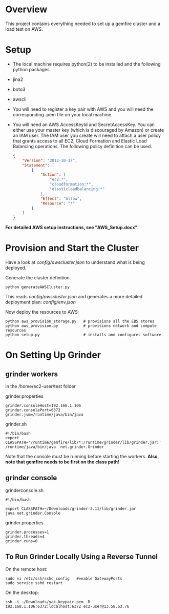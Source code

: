# Overview #
This project contains everything needed to set up a gemfire cluster and
a load test on AWS.

# Setup #
* The local machine requires python(2) to be installed and the following python
packages
 * jina2
 * boto3
 * awscli

* You will need to register a key pair with AWS and you will need the
corresponding .pem file on your local machine.
* You will need an AWS AccessKeyId and SecretAccessKey. You can either use your
master key (which is discouraged by Amazon) or create an IAM user.  The IAM
user you create will need to attach a user policy that grants access to all EC2, Cloud Formation and Elastic Load Balancing operations.  The following
policy definition can be used.

    ```json
    {
        "Version": "2012-10-17",
        "Statement": [
            {
                "Action": [
                    "ec2:*",
                    "cloudformation:*",
                    "elasticloadbalancing:*"
                ],
                "Effect": "Allow",
                "Resource": "*"
            }
        ]
    }
    ```

__For detailed AWS setup instructions, see "AWS_Setup.docx"__

# Provision and Start the Cluster  #
Have a look at _config/awscluster.json_ to understand what is being deployed.

Generate the cluster definition.

```
python generateAWSCluster.py
```

This reads _config/awscluster.json_ and generates a more detailed deployment
plan: _config/env.json_

Now deploy the resources to AWS:

```
python aws_provision_storage.py   # provisions all the EBS stores
python aws_provision.py           # provisions network and compute resources
python setup.py                   # installs and configures software
```

# On Setting Up Grinder #

## grinder workers ##
in the /home/ec2-user/test folder

grinder.properties

```
grinder.consoleHost=192.168.1.106
grinder.consolePort=6372
grinder.jvm=/runtime/java/bin/java
```

grinder.sh

```
#!/bin/bash
export CLASSPATH='/runtime/gemfire/lib/*:/runtime/grinder/lib/grinder.jar:'
/runtime/java/bin/java  net.grinder.Grinder
```
Note that the console must be running before starting the workers.
__Also, note that gemfire needs to be first on the class path!__

## grinder console ##

grinderconsole.sh

```
#!/bin/bash

export CLASSPATH=~/Downloads/grinder-3.11/lib/grinder.jar
java net.grinder.Console
```

grinder.properties

```
grinder.processes=1
grinder.threads=4
grinder.runs=0
```

## To Run Grinder Locally Using a Reverse Tunnel ##

On the remote host:

```
sudo vi /etc/ssh/sshd_config   #enable GatewayPorts
sudo service sshd restart
```

On the desktop:

```
ssh -i ~/Downloads/yak-keypair.pem -R 192.168.1.106:6372:localhost:6372 ec2-user@13.58.63.76
```
